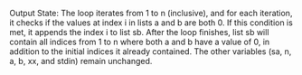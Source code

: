 Output State: The loop iterates from 1 to n (inclusive), and for each iteration, it checks if the values at index i in lists a and b are both 0. If this condition is met, it appends the index i to list sb. After the loop finishes, list sb will contain all indices from 1 to n where both a and b have a value of 0, in addition to the initial indices it already contained. The other variables (sa, n, a, b, xx, and stdin) remain unchanged.